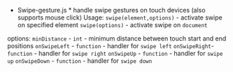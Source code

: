 * Swipe-gesture.js *handle swipe gestures on touch devices (also supports mouse click)Usage: `swipe(element,options)`  - activate swipe on specified element`swipe(options)` - activate swipe on `document`options: `minDistance` - `int` - minimum distance between touch start and end positions`onSwipeLeft` - `function` - handler for `swipe left``onSwipeRight`- `function` - handler for `swipe right``onSwipeUp` - `function` - handler for `swipe up``onSwipeDown` - `function` - handler for `swipe down`